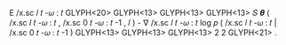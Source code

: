 E /x.sc 𝑙 𝑡 -𝜔 : 𝑡 GLYPH<20> GLYPH<13> GLYPH<13> GLYPH<13> 𝑆 𝜽 ( /x.sc 𝑙 𝑡 -𝜔 : 𝑡 , /x.sc 0 𝑡 -𝜔 : 𝑡 -1 , 𝑙 ) - ∇ /x.sc 𝑙 𝑡 -𝜔 : 𝑡 log 𝑝 ( /x.sc 𝑙 𝑡 -𝜔 : 𝑡 | /x.sc 0 𝑡 -𝜔 : 𝑡 -1 ) GLYPH<13> GLYPH<13> GLYPH<13> 2 2 GLYPH<21> .